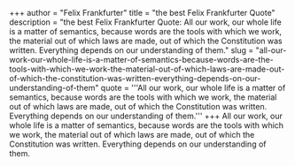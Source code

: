 +++
author = "Felix Frankfurter"
title = "the best Felix Frankfurter Quote"
description = "the best Felix Frankfurter Quote: All our work, our whole life is a matter of semantics, because words are the tools with which we work, the material out of which laws are made, out of which the Constitution was written. Everything depends on our understanding of them."
slug = "all-our-work-our-whole-life-is-a-matter-of-semantics-because-words-are-the-tools-with-which-we-work-the-material-out-of-which-laws-are-made-out-of-which-the-constitution-was-written-everything-depends-on-our-understanding-of-them"
quote = '''All our work, our whole life is a matter of semantics, because words are the tools with which we work, the material out of which laws are made, out of which the Constitution was written. Everything depends on our understanding of them.'''
+++
All our work, our whole life is a matter of semantics, because words are the tools with which we work, the material out of which laws are made, out of which the Constitution was written. Everything depends on our understanding of them.
